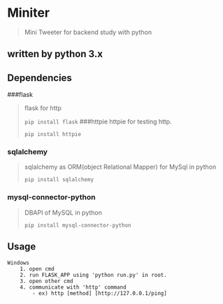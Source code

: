 # Miniter
> Mini Tweeter for backend study with python

## written by python 3.x

## Dependencies
###flask
> flask for http
>
> <code>pip install flask</code>
###httpie
> httpie for testing http.
>
><code>pip install httpie</code>
### sqlalchemy
> sqlalchemy as ORM(object Relational Mapper) for MySql in python
>
><code>pip install sqlalchemy</code>
>
### mysql-connector-python
> DBAPI of MySQL in python
>
><code>pip install mysql-connector-python </code>

## Usage
	Windows
		1. open cmd
		2. run FLASK_APP using 'python run.py' in root.
		3. open other cmd
		4. communicate with 'http' command
			- ex) http [method] [http://127.0.0.1/ping] 
	

